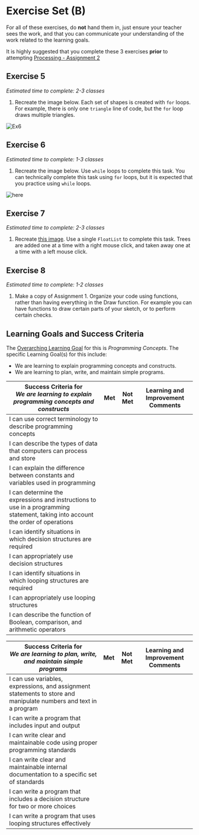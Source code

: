 # Exercise Set (B)

For all of these exercises, do **not** hand them in, just ensure your teacher sees the work, and that you can communicate your understanding of the work related to the learning goals.

It is highly suggested that you complete these 3 exercises **prior** to attempting [Processing - Assignment 2](./Processing-Assignment-2)

## Exercise 5
_Estimated time to complete: 2-3 classes_

1. Recreate the image below.  Each set of shapes is created with ```for``` loops.  For example, there is only one ```triangle``` line of code, but the ```for``` loop draws multiple triangles.

![Ex6](http://mrseidel.com/images/Processing/2O/Exercise6_2O.png)

## Exercise 6
_Estimated time to complete: 1-3 classes_

1. Recreate the image below. Use ```while``` loops to complete this task.  You can technically complete this task using ```for``` loops, but it is expected that you practice using ```while``` loops.

![here](http://mrseidel.com/images/Processing/2O/Exercise7_2O.png)

## Exercise 7
_Estimated time to complete: 2-3 classes_

1. Recreate [this image](https://imgur.com/QRgdwMj).  Use a single ```FloatList``` to complete this task.  Trees are added one at a time with a right mouse click, and taken away one at a time with a left mouse click.

## Exercise 8
_Estimated time to complete: 1-2 classes_

1. Make a copy of Assignment 1.  Organize your code using functions, rather than having everything in the Draw function.  For example you can have functions to draw certain parts of your sketch, or to perform certain checks.



## Learning Goals and Success Criteria

The [Overarching Learning Goal](./images/ICS2O.jpg) for this is _Programming Concepts_.
The specific Learning Goal(s) for this include:
  * We are learning to explain programming concepts and constructs.
  * We are learning to plan, write, and maintain simple programs.

| Success Criteria for <br/> _We are learning to explain programming concepts and constructs_ | Met | Not Met | Learning and Improvement Comments |
| ----------- | --- | ------ | ------- |
| I can use correct terminology to describe programming concepts | | | |
| I can describe the types of data that computers can process and store | | | |
| I can explain the difference between constants and variables used in programming | | | |
| I can determine the expressions and instructions to use in a programming statement, taking into account the order of operations | | | |
| I can identify situations in which decision structures are required | | | |
| I can appropriately use decision structures | | | |
| I can identify situations in which looping structures are required | | | |
| I can appropriately use looping structures | | | |
| I can describe the function of Boolean, comparison, and arithmetic operators | | | |

| Success Criteria for <br/> _We are learning to plan, write, and maintain simple programs_ | Met | Not Met | Learning and Improvement Comments |
| ----------- | --- | ------ | ------- |
| I can use variables, expressions, and assignment statements to store and manipulate numbers and text in a program | | | |
| I can write a program that includes input and output | | | |
| I can write clear and maintainable code using proper programming standards | | | |
| I can write clear and maintainable internal documentation to a specific set of standards | | | |
| I can write a program that includes a decision structure for two or more choices | | | |
| I can write a program that uses looping structures effectively | | | |